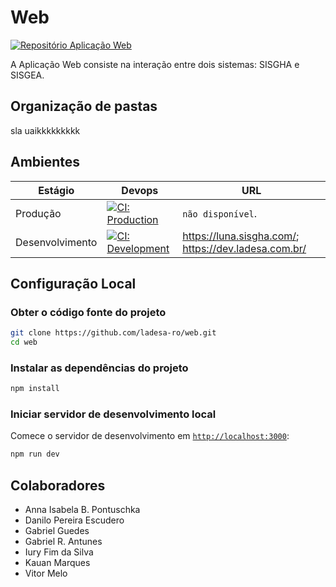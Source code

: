 # Web

<!-- badge flat -->
<!-- [![Repositório Aplicação Web][github-web-application-icon]][github-web-application-href]

[github-web-application-icon]: https://img.shields.io/badge/Ladesa--Ro/Web-black?style=flat&logo=GitHub&logoColor=white&labelColor=black&color=white
[github-web-application-href]: https://github.com/ladesa-ro/web -->


[![Repositório Aplicação Web][github-web-application-icon]][github-web-application-href]

[github-web-application-icon]: https://img.shields.io/badge/Ladesa--Ro/Web-black?style=for-the-badge&logo=GitHub&logoColor=white&labelColor=black&color=white
[github-web-application-href]: https://github.com/ladesa-ro/web


<!-- ::: info GitHub
Veja o repositório no GitHub.
::: -->

A Aplicação Web consiste na interação entre dois sistemas: SISGHA e SISGEA.

## Organização de pastas

sla uaikkkkkkkkk

## Ambientes

| Estágio         | Devops                                                       | URL                                                      |
| --------------- | ------------------------------------------------------------ | -------------------------------------------------------- |
| Produção        | [![CI: Production][action-ci-prod-src]][action-ci-prod-href] | `não disponível`.                                        |
| Desenvolvimento | [![CI: Development][action-ci-dev-src]][action-ci-dev-href]  | <https://luna.sisgha.com/>; <https://dev.ladesa.com.br/> |

## Configuração Local

### Obter o código fonte do projeto

```bash
git clone https://github.com/ladesa-ro/web.git
cd web
```

### Instalar as dependências do projeto

```bash
npm install
```

### Iniciar servidor de desenvolvimento local

Comece o servidor de desenvolvimento em [`http://localhost:3000`](http://localhost:3000):

```bash
npm run dev
```

## Colaboradores

- Anna Isabela B. Pontuschka
- Danilo Pereira Escudero
- Gabriel Guedes
- Gabriel R. Antunes
- Iury Fim da Silva
- Kauan Marques
- Vitor Melo

<!-- Badges -->

<!-- Badges / Actions / Production  -->

[action-ci-prod-src]: https://img.shields.io/github/actions/workflow/status/ladesa-ro/web/ci.yml?style=flat&logo=github&logoColor=white&label=CI@production&branch=production&labelColor=18181B
[action-ci-prod-href]: https://github.com/ladesa-ro/web/actions/workflows/ci.yml?query=branch%3Aproduction

<!-- Badges / Actions / Development  -->

[action-ci-dev-src]: https://img.shields.io/github/actions/workflow/status/ladesa-ro/web/ci.yml?style=flat&logo=github&logoColor=white&label=CI@development&branch=main&labelColor=18181B
[action-ci-dev-href]: https://github.com/ladesa-ro/web/actions/workflows/ci.yml?query=branch%3Amain
